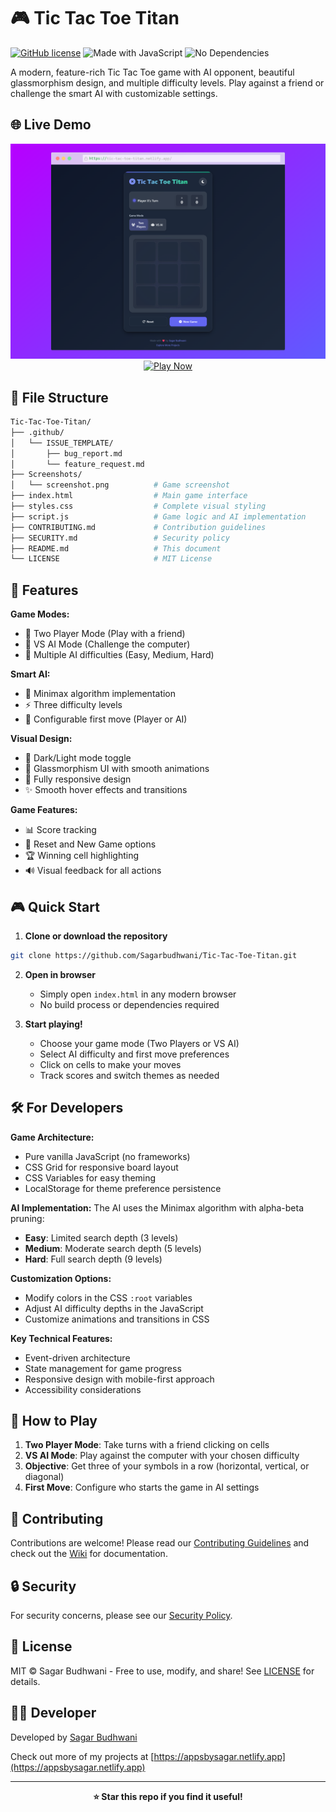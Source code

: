 # 🎮 Tic Tac Toe Titan

[![GitHub license](https://img.shields.io/badge/license-MIT-blue)](LICENSE)
![Made with JavaScript](https://img.shields.io/badge/JavaScript-100%25-yellow)
![No Dependencies](https://img.shields.io/badge/dependencies-None-success)

A modern, feature-rich Tic Tac Toe game with AI opponent, beautiful glassmorphism design, and multiple difficulty levels. Play against a friend or challenge the smart AI with customizable settings.

## 🌐 Live Demo

<div align="center">
  <a href="https://tic-tac-toe-titan.netlify.app/">
    <img src="Screenshots/screenshot.png" alt="Tic Tac Toe Titan Preview" width="600">
  </a>
  <br>
  <a href="https://tic-tac-toe-titan.netlify.app/">
    <img src="https://img.shields.io/badge/Play_Game-Live_Demo-brightgreen?style=for-the-badge&logo=netlify" alt="Play Now">
  </a>
</div>

## 📂 File Structure

```bash
Tic-Tac-Toe-Titan/
├── .github/
│   └── ISSUE_TEMPLATE/
│       ├── bug_report.md
│       └── feature_request.md
├── Screenshots/
│   └── screenshot.png          # Game screenshot
├── index.html                  # Main game interface
├── styles.css                  # Complete visual styling
├── script.js                   # Game logic and AI implementation
├── CONTRIBUTING.md             # Contribution guidelines
├── SECURITY.md                 # Security policy
├── README.md                   # This document
└── LICENSE                     # MIT License
```

## 🚀 Features

**Game Modes:**
- 👥 Two Player Mode (Play with a friend)
- 🤖 VS AI Mode (Challenge the computer)
- 🎯 Multiple AI difficulties (Easy, Medium, Hard)

**Smart AI:**
- 🧠 Minimax algorithm implementation
- ⚡ Three difficulty levels
- 🔄 Configurable first move (Player or AI)

**Visual Design:**
- 🌙 Dark/Light mode toggle
- 🎨 Glassmorphism UI with smooth animations
- 📱 Fully responsive design
- ✨ Smooth hover effects and transitions

**Game Features:**
- 📊 Score tracking
- 🔄 Reset and New Game options
- 🏆 Winning cell highlighting
- 🔊 Visual feedback for all actions

## 🎮 Quick Start

1. **Clone or download the repository**

```bash
git clone https://github.com/Sagarbudhwani/Tic-Tac-Toe-Titan.git
```

2. **Open in browser**
   - Simply open `index.html` in any modern browser
   - No build process or dependencies required

3. **Start playing!**
   - Choose your game mode (Two Players or VS AI)
   - Select AI difficulty and first move preferences
   - Click on cells to make your moves
   - Track scores and switch themes as needed

## 🛠️ For Developers

**Game Architecture:**
- Pure vanilla JavaScript (no frameworks)
- CSS Grid for responsive board layout
- CSS Variables for easy theming
- LocalStorage for theme preference persistence

**AI Implementation:**
The AI uses the Minimax algorithm with alpha-beta pruning:
- **Easy**: Limited search depth (3 levels)
- **Medium**: Moderate search depth (5 levels)  
- **Hard**: Full search depth (9 levels)

**Customization Options:**
- Modify colors in the CSS `:root` variables
- Adjust AI difficulty depths in the JavaScript
- Customize animations and transitions in CSS

**Key Technical Features:**
- Event-driven architecture
- State management for game progress
- Responsive design with mobile-first approach
- Accessibility considerations

## 🎯 How to Play

1. **Two Player Mode**: Take turns with a friend clicking on cells
2. **VS AI Mode**: Play against the computer with your chosen difficulty
3. **Objective**: Get three of your symbols in a row (horizontal, vertical, or diagonal)
4. **First Move**: Configure who starts the game in AI settings

## 🤝 Contributing

Contributions are welcome! Please read our [Contributing Guidelines](CONTRIBUTING.md) and check out the [Wiki](../../wiki) for documentation.

## 🔒 Security

For security concerns, please see our [Security Policy](SECURITY.md).

## 📜 License

MIT © Sagar Budhwani - Free to use, modify, and share! See [LICENSE](LICENSE) for details.

## 👨‍💻 Developer

Developed by [Sagar Budhwani](https://github.com/Sagarbudhwani)

Check out more of my projects at [https://appsbysagar.netlify.app](https://appsbysagar.netlify.app)

---

<div align="center">
  
**⭐ Star this repo if you find it useful!**

</div>
